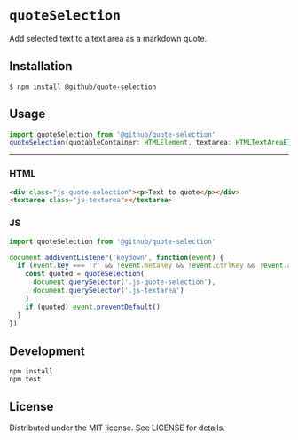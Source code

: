 # `quoteSelection`

Add selected text to a text area as a markdown quote.

## Installation

```
$ npm install @github/quote-selection
```

## Usage

```js
import quoteSelection from '@github/quote-selection'
quoteSelection(quotableContainer: HTMLElement, textarea: HTMLTextAreaElement, parseToMarkdown: boolean)
```

---

### HTML

```html
<div class="js-quote-selection"><p>Text to quote</p></div>
<textarea class="js-textarea"></textarea>
```

### JS

```js
import quoteSelection from '@github/quote-selection'

document.addEventListener('keydown', function(event) {
  if (event.key === 'r' && !event.metaKey && !event.ctrlKey && !event.altKey) {
    const quoted = quoteSelection(
      document.querySelector('.js-quote-selection'),
      document.querySelector('.js-textarea')
    )
    if (quoted) event.preventDefault()
  }
})
```

## Development

```
npm install
npm test
```

## License

Distributed under the MIT license. See LICENSE for details.

